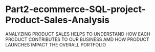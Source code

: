 # Part2-ecommerce-SQL-project-Product-Sales-Analysis
ANALYZING PRODUCT SALES HELPS TO UNDERSTAND HOW EACH PRODUCT CONTRIBUTES TO OUR BUSINESS AMD HOW PRODUCT  LAUNCHES IMPACT THE OVERALL PORTFOLIO
